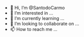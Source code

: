
- 👋 Hi, I’m @SantodoCarmo
- 👀 I’m interested in ...
- 🌱 I’m currently learning ...
- 💞️ I’m looking to collaborate on ...
- 📫 How to reach me ...

<!---
SantodoCarmo/SantodoCarmo is a ✨ special ✨ repository because its `README.md` (this file) appears on your GitHub profile.
You can click the Preview link to take a look at your changes.
--->
